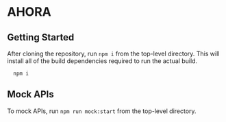 # AHORA

## Getting Started

After cloning the repository, run `npm i` from the top-level directory. This will install all of the build dependencies required to run the actual build.

```shell
  npm i
```

## Mock APIs
To mock APIs, run `npm run mock:start` from the top-level directory.